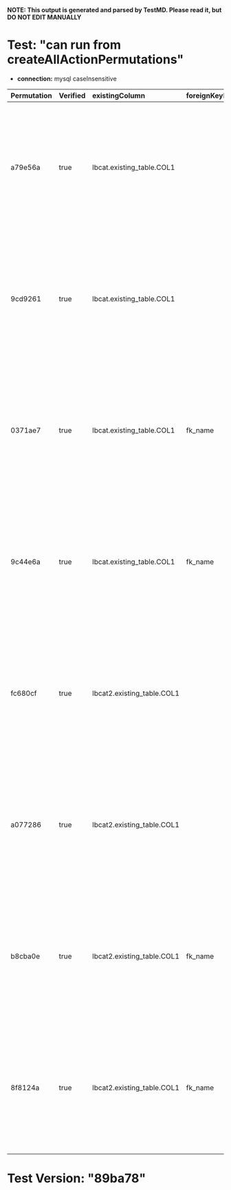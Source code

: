 **NOTE: This output is generated and parsed by TestMD. Please read it, but DO NOT EDIT MANUALLY**

# Test: "can run from createAllActionPermutations" #

- **connection:** mysql caseInsensitive

| Permutation | Verified | existingColumn             | foreignKeyName | newColumn           | newColumnDataType | primaryKeyName | OPERATIONS
| :---------- | :------- | :------------------------- | :------------- | :------------------ | :---------------- | :------------- | :------
| a79e56a     | true     | lbcat.existing_table.COL1  |                | lbcat.new_table.ID  | INTEGER           |                | **plan**: CREATE TABLE `lbcat`.`new_table` (`ID` INTEGER NOT NULL, PRIMARY KEY (`ID`))<br>INSERT INTO `lbcat`.`new_table` SELECT DISTINCT `COL1` FROM `lbcat`.`existing_table`<br>ALTER TABLE `lbcat`.`existing_table` ADD CONSTRAINT FOREIGN KEY (`COL1`) REFERENCES `lbcat`.`new_table` (`ID`)
| 9cd9261     | true     | lbcat.existing_table.COL1  |                | lbcat.new_table.ID  | INTEGER           | pk_name        | **plan**: CREATE TABLE `lbcat`.`new_table` (`ID` INTEGER NOT NULL, PRIMARY KEY (`ID`))<br>INSERT INTO `lbcat`.`new_table` SELECT DISTINCT `COL1` FROM `lbcat`.`existing_table`<br>ALTER TABLE `lbcat`.`existing_table` ADD CONSTRAINT FOREIGN KEY (`COL1`) REFERENCES `lbcat`.`new_table` (`ID`)
| 0371ae7     | true     | lbcat.existing_table.COL1  | fk_name        | lbcat.new_table.ID  | INTEGER           |                | **plan**: CREATE TABLE `lbcat`.`new_table` (`ID` INTEGER NOT NULL, PRIMARY KEY (`ID`))<br>INSERT INTO `lbcat`.`new_table` SELECT DISTINCT `COL1` FROM `lbcat`.`existing_table`<br>ALTER TABLE `lbcat`.`existing_table` ADD CONSTRAINT `fk_name` FOREIGN KEY (`COL1`) REFERENCES `lbcat`.`new_table` (`ID`)
| 9c44e6a     | true     | lbcat.existing_table.COL1  | fk_name        | lbcat.new_table.ID  | INTEGER           | pk_name        | **plan**: CREATE TABLE `lbcat`.`new_table` (`ID` INTEGER NOT NULL, PRIMARY KEY (`ID`))<br>INSERT INTO `lbcat`.`new_table` SELECT DISTINCT `COL1` FROM `lbcat`.`existing_table`<br>ALTER TABLE `lbcat`.`existing_table` ADD CONSTRAINT `fk_name` FOREIGN KEY (`COL1`) REFERENCES `lbcat`.`new_table` (`ID`)
| fc680cf     | true     | lbcat2.existing_table.COL1 |                | lbcat2.new_table.ID | INTEGER           |                | **plan**: CREATE TABLE `lbcat2`.`new_table` (`ID` INTEGER NOT NULL, PRIMARY KEY (`ID`))<br>INSERT INTO `lbcat2`.`new_table` SELECT DISTINCT `COL1` FROM `lbcat2`.`existing_table`<br>ALTER TABLE `lbcat2`.`existing_table` ADD CONSTRAINT FOREIGN KEY (`COL1`) REFERENCES `lbcat2`.`new_table` (`ID`)
| a077286     | true     | lbcat2.existing_table.COL1 |                | lbcat2.new_table.ID | INTEGER           | pk_name        | **plan**: CREATE TABLE `lbcat2`.`new_table` (`ID` INTEGER NOT NULL, PRIMARY KEY (`ID`))<br>INSERT INTO `lbcat2`.`new_table` SELECT DISTINCT `COL1` FROM `lbcat2`.`existing_table`<br>ALTER TABLE `lbcat2`.`existing_table` ADD CONSTRAINT FOREIGN KEY (`COL1`) REFERENCES `lbcat2`.`new_table` (`ID`)
| b8cba0e     | true     | lbcat2.existing_table.COL1 | fk_name        | lbcat2.new_table.ID | INTEGER           |                | **plan**: CREATE TABLE `lbcat2`.`new_table` (`ID` INTEGER NOT NULL, PRIMARY KEY (`ID`))<br>INSERT INTO `lbcat2`.`new_table` SELECT DISTINCT `COL1` FROM `lbcat2`.`existing_table`<br>ALTER TABLE `lbcat2`.`existing_table` ADD CONSTRAINT `fk_name` FOREIGN KEY (`COL1`) REFERENCES `lbcat2`.`new_table` (`ID`)
| 8f8124a     | true     | lbcat2.existing_table.COL1 | fk_name        | lbcat2.new_table.ID | INTEGER           | pk_name        | **plan**: CREATE TABLE `lbcat2`.`new_table` (`ID` INTEGER NOT NULL, PRIMARY KEY (`ID`))<br>INSERT INTO `lbcat2`.`new_table` SELECT DISTINCT `COL1` FROM `lbcat2`.`existing_table`<br>ALTER TABLE `lbcat2`.`existing_table` ADD CONSTRAINT `fk_name` FOREIGN KEY (`COL1`) REFERENCES `lbcat2`.`new_table` (`ID`)

# Test Version: "89ba78" #